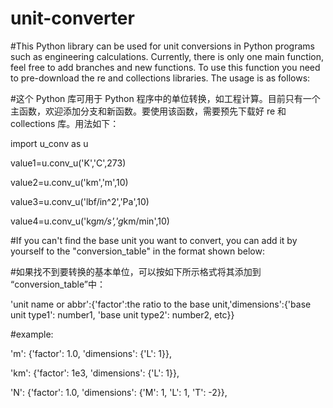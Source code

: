 # unit-converter
#This Python library can be used for unit conversions in Python programs such as engineering calculations. Currently, there is only one main function, feel free to add branches and new functions. To use this function you need to pre-download the re and collections libraries. The usage is as follows:

#这个 Python 库可用于 Python 程序中的单位转换，如工程计算。目前只有一个主函数，欢迎添加分支和新函数。要使用该函数，需要预先下载好 re 和 collections 库。用法如下：

import u_conv as u

value1=u.conv_u('K','C',273)

value2=u.conv_u('km','m',10)

value3=u.conv_u('lbf/in^2','Pa',10)

value4=u.conv_u('kg*m/s','g*km/min',10)

#If you can't find the base unit you want to convert, you can add it by yourself to the "conversion_table" in the format shown below:

#如果找不到要转换的基本单位，可以按如下所示格式将其添加到 “conversion_table”中：

'unit name or abbr':{'factor':the ratio to the base unit,'dimensions':{'base unit type1': number1, 'base unit type2': number2, etc}}

#example:

'm': {'factor': 1.0, 'dimensions': {'L': 1}},

'km': {'factor': 1e3, 'dimensions': {'L': 1}},

'N': {'factor': 1.0, 'dimensions': {'M': 1, 'L': 1, 'T': -2}},

